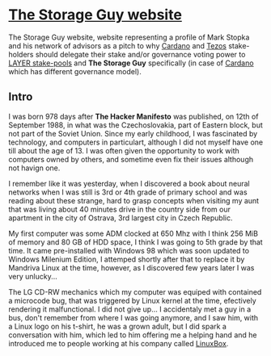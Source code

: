 # [The Storage Guy website](https://thestorageguy.2ndlayer.eu/)
The Storage Guy website, website representing a profile of Mark Stopka and his network of advisors as a pitch to why [Cardano](https://cardano.org/) and [Tezos](https://tezos.foundation/) stake-holders should delegate their stake and/or governance voting power to [LAYER stake-pools](https://staking.2ndlayer.eu) and **The Storage Guy** specifically (in case of [Cardano](https://cardano.org/) which has different governance model).

## Intro
I was born 978 days after **The Hacker Manifesto** was published, on 12th of September 1988, in what was the Czechoslovakia, part of Eastern block, but not part of the Soviet Union. Since my early childhood, I was fascinated by technology, and computers in particulart, although I did not myself have one till about the age of 13. I was often given the opportunity to work with computers owned by others, and sometime even fix their issues although not havign one.

I remember like it was yesterday, when I discovered a book about neural networks when I was still is 3rd or 4th grade of primary school and was reading about these strange, hard to grasp concepts when visiting my aunt that was living about 40 minutes drive in the country side from our apartment in the city of Ostrava, 3rd largest city in Czech Republic.

My first computer was some ADM clocked at 650 Mhz with I think 256 MiB of memory and 80 GB of HDD space, I think I was going to 5th grade by that time. It came pre-installed with Windows 98 which was soon updated to Windows Milenium Edition, I attemped shortly after that to replace it by Mandriva Linux at the time, however, as I discovered few years later I was very unlucky...

The LG CD-RW mechanics which my computer was equiped with contained a microcode bug, that was triggered by Linux kernel at the time, efectively rendering it malfunctional. I did not give up... I accidentaly met a guy in a bus, don't remember from where I was going anymore, and I saw him, with a Linux logo on his t-shirt, he was a grown adult, but I did spark a conversation with him, which led to him offering me a helping hand and he introduced me to people working at his company called [LinuxBox](https://www.linuxbox.cz/en/).
